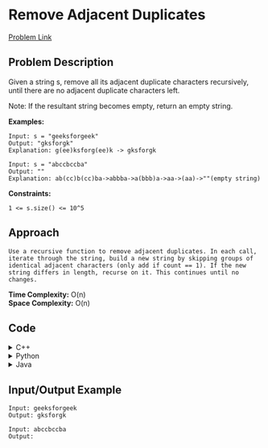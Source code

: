 # Remove Adjacent Duplicates

[Problem Link](https://www.geeksforgeeks.org/problems/recursively-remove-all-adjacent-duplicates0744/1)

## Problem Description

Given a string s, remove all its adjacent duplicate characters recursively, until there are no adjacent duplicate characters left.

Note: If the resultant string becomes empty, return an empty string.

**Examples:**
```
Input: s = "geeksforgeek"  
Output: "gksforgk"  
Explanation: g(ee)ksforg(ee)k -> gksforgk

Input: s = "abccbccba"  
Output: ""  
Explanation: ab(cc)b(cc)ba->abbba->a(bbb)a->aa->(aa)->""(empty string)
```

**Constraints:**
```
1 <= s.size() <= 10^5
```

## Approach
```
Use a recursive function to remove adjacent duplicates. In each call, iterate through the string, build a new string by skipping groups of identical adjacent characters (only add if count == 1). If the new string differs in length, recurse on it. This continues until no changes.
```

**Time Complexity:** O(n)  
**Space Complexity:** O(n)

## Code

<details>
<summary>C++</summary>

```cpp
#include <bits/stdc++.h>
using namespace std;

string recurse(string s) {
    int i = 0, n = s.size();
    string res = "";

    while (i < n) {
        int j = i;
        while (j < n && s[i] == s[j]) j++;
        
        if (j - 1 != i) i = j;
        else res += s[i++];
    }

    if (s.size() == res.size()) {
        return res;
    }

    return recurse(res);
}

void solve() {
    string s; cin >> s;
    string res = recurse(s);
    cout << res << endl;
}

int main() {
    int tt = 1; // cin >> tt;
    while (tt--) {
        solve();
    }
}
```

</details>

<details>
<summary>Python</summary>

```python
def recurse(s):
    n = len(s)
    res = []
    i = 0
    while i < n:
        j = i
        while j < n and s[i] == s[j]:
            j += 1
        if j - i == 1:
            res.append(s[i])
        i = j
    res_str = ''.join(res)
    if len(res_str) == len(s):
        return res_str
    return recurse(res_str)

def solve():
    s = input().strip()
    res = recurse(s)
    print(res)

if __name__ == "__main__":
    solve()
```

</details>

<details>
<summary>Java</summary>

```java
import java.util.*;

public class Solution {
    public static String recurse(String s) {
        int n = s.length();
        StringBuilder res = new StringBuilder();
        int i = 0;
        while (i < n) {
            int j = i;
            while (j < n && s.charAt(i) == s.charAt(j)) j++;
            if (j - i == 1) {
                res.append(s.charAt(i));
            }
            i = j;
        }
        String resStr = res.toString();
        if (resStr.length() == s.length()) {
            return resStr;
        }
        return recurse(resStr);
    }

    public static void solve() {
        Scanner sc = new Scanner(System.in);
        String s = sc.nextLine();
        String res = recurse(s);
        System.out.println(res);
    }

    public static void main(String[] args) {
        solve();
    }
}
```

</details>

## Input/Output Example
```
Input: geeksforgeek  
Output: gksforgk

Input: abccbccba  
Output:
```